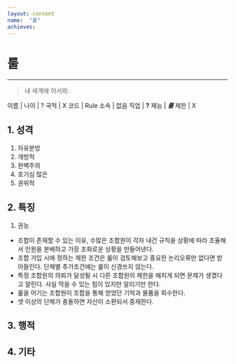 ```yaml
---
layout: content
name:  "룰"
achieves:
---
```

# 룰
---
>  내 세계에 어서와.

이름 |
나이 | ?
국적 | X
코드 | Rule
소속 | 없음
직업 | **?**
재능 | ***룰***
제한 | X

## 1. 성격

1. 자유분방
2. 개방적
3. 완벽주의
4. 호기심 많은
5. 권위적

## 2. 특징

1. 권능
  - 조합이 존재할 수 있는 이유, 수많은 조합원이 각자 내건 규칙을 상황에 따라 조율해서 인원을 분배하고 가장 조화로운 상황을 만들어낸다.
  - 조합 가입 시에 정하는 제한 조건은 룰이 검토해보고 중요한 논리오류만 없다면 받아들인다. 단체별 추가조건에는 룰이 신경쓰지 않는다.
  - 특정 조합원의 의뢰가 달성될 시 다른 조합원의 제한을 해치게 되면 문제가 생겼다고 알린다. 사실 막을 수 있는 힘이 있지만 알리기만 한다.
  - 룰을 어기는 조합원이 조합을 통해 얻었던 기억과 물품을 회수한다.
  - 셋 이상의 단체가 충돌하면 자신이 소환되서 중재한다.



## 3. 행적
  >



## 4. 기타
